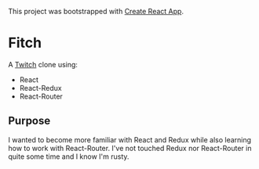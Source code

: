 This project was bootstrapped with [Create React App](https://github.com/facebook/create-react-app).

# Fitch

A [Twitch](https://www.twitch.tv/) clone using:

-   React
-   React-Redux
-   React-Router

## Purpose

I wanted to become more familiar with React and Redux while also learning how to work with React-Router. I've not touched Redux nor React-Router in quite some time and I know I'm rusty.
